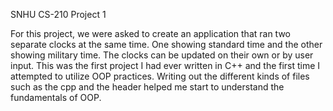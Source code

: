 SNHU CS-210 Project 1 

For this project, we were asked to create an application that ran two separate clocks at the same time. One showing standard 
time and the other showing military time. The clocks can be updated on their own or by user input. 
This was the first project I had ever written in C++ and the first time I attempted to utilize OOP practices. Writing out the 
different kinds of files such as the cpp and the header helped me start to understand the fundamentals of OOP. 
